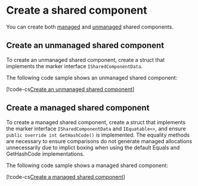 # Create a shared component

You can create both [managed](components-managed.md) and [unmanaged](components-unmanaged.md) shared components.

## Create an unmanaged shared component

To create an unmanaged shared component, create a struct that implements the marker interface `ISharedComponentData`.

The following code sample shows an unmanaged shared component:

[!code-cs[Create an unmanaged shared component](../DocCodeSamples.Tests/CreateComponentExamples.cs#shared-unmanaged)]

## Create a managed shared component

To create a managed shared component, create a struct that implements the marker interface `ISharedComponentData` and `IEquatable<>`, and ensure `public override int GetHashCode()` is implemented. The equality methods are necessary to ensure comparisons do not generate managed allocations unnecessarily due to implict boxing when using the default Equals and GetHashCode implementations.

The following code sample shows a managed shared component:

[!code-cs[Create a managed shared component](../DocCodeSamples.Tests/CreateComponentExamples.cs#shared-managed)]
